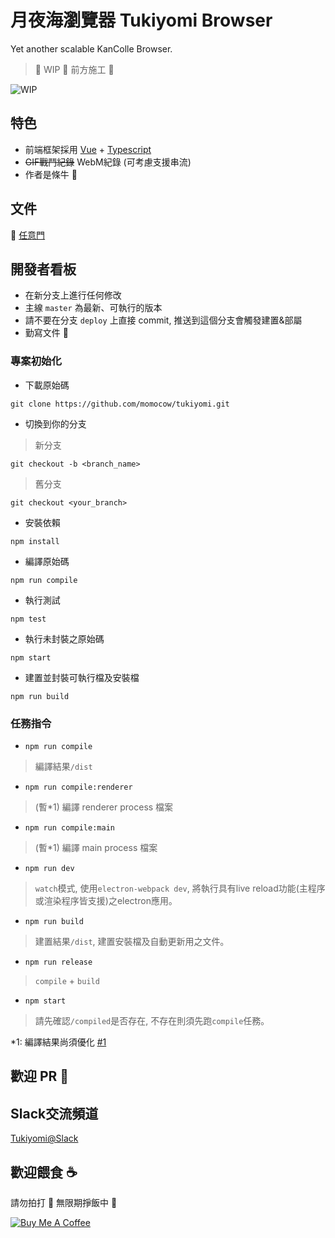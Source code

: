 # 月夜海瀏覽器 Tukiyomi Browser
Yet another scalable KanColle Browser.

> 🚧 WIP 🚧 前方施工 🚧

![WIP](https://thumbs.gfycat.com/SpicyImmenseGraywolf-size_restricted.gif)

## 特色
- 前端框架採用 [Vue](https://vuejs.org/) + [Typescript](https://www.typescriptlang.org)
- ~~GIF戰鬥紀錄~~ WebM紀錄 (可考慮支援串流)
- 作者是條牛 🐄


## 文件
🚪 [任意門](./docs/README.md)

## 開發者看板
- 在新分支上進行任何修改
- 主線 `master` 為最新、可執行的版本
- 請不要在分支 `deploy` 上直接 commit, 推送到這個分支會觸發建置&部屬
- 勤寫文件 📝

### 專案初始化
- 下載原始碼
```
git clone https://github.com/momocow/tukiyomi.git
```
- 切換到你的分支
> 新分支
```
git checkout -b <branch_name>
```
> 舊分支
```
git checkout <your_branch>
```
- 安裝依賴
```
npm install
```
- 編譯原始碼
```
npm run compile
```
- 執行測試
```
npm test
```
- 執行未封裝之原始碼
```
npm start
```
- 建置並封裝可執行檔及安裝檔
```
npm run build
```

### 任務指令
- `npm run compile`
> 編譯結果`/dist`
- `npm run compile:renderer`
> (暫*1) 編譯 renderer process 檔案
- `npm run compile:main`
> (暫*1) 編譯 main process 檔案
- `npm run dev`
> `watch`模式, 使用`electron-webpack dev`, 將執行具有live reload功能(主程序或渲染程序皆支援)之electron應用｡
- `npm run build`
> 建置結果`/dist`, 建置安裝檔及自動更新用之文件｡
- `npm run release`
> `compile` + `build`
- `npm start`
> 請先確認`/compiled`是否存在, 不存在則須先跑`compile`任務｡

*1: 編譯結果尚須優化 [#1](https://github.com/momocow/tukiyomi/issues/1)

## 歡迎 PR 🙏

## Slack交流頻道
[Tukiyomi@Slack](https://tuki-yomi.slack.com/messages/CCBG49A07)

## 歡迎餵食 ☕
請勿拍打 🤜 無限期掙飯中 🍙

<a href="https://www.buymeacoffee.com/momocow" target="_blank"><img src="https://www.buymeacoffee.com/assets/img/custom_images/yellow_img.png" alt="Buy Me A Coffee" style="height: auto !important;width: auto !important;" ></a>